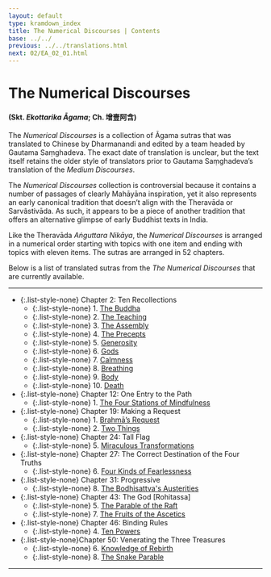 ```yaml
---
layout: default
type: kramdown_index
title: The Numerical Discourses | Contents
base: ../../
previous: ../../translations.html
next: 02/EA_02_01.html
---
```


# The Numerical Discourses
#### (Skt. *Ekottarika Āgama*; Ch. <span class="ch">增壹阿含</span>)

The *Numerical Discourses* is a collection of Āgama sutras that was translated to Chinese by Dharmanandi and edited by a team headed by Gautama Saṃghadeva. The exact date of translation is unclear, but the text itself retains the older style of translators prior to Gautama Saṃghadeva’s translation of the *Medium Discourses*.

The *Numerical Discourses* collection is controversial because it contains a number of passages of clearly Mahāyāna  inspiration, yet it also represents an early canonical tradition that doesn’t align with the Theravāda or Sarvâstivāda. As such, it appears to be a piece of another tradition that offers an alternative glimpse of early Buddhist texts in India.

Like the Theravāda *Aṅguttara Nikāya*, the *Numerical Discourses* is arranged in a numerical order starting with topics with one item and ending with topics with eleven items. The sutras are arranged in 52 chapters.

Below is a list of translated sutras from the *The Numerical Discourses* that are currently available.

---

* {:.list-style-none} Chapter 2: Ten Recollections
  * {:.list-style-none} 1\. [The Buddha](02/EA_02_01.html)
  * {:.list-style-none} 2\. [The Teaching](02/EA_02_02.html)
  * {:.list-style-none} 3\. [The Assembly](02/EA_02_03.html)
  * {:.list-style-none} 4\. [The Precepts](02/EA_02_04.html)
  * {:.list-style-none} 5\. [Generosity](02/EA_02_05.html)
  * {:.list-style-none} 6\. [Gods](02/EA_02_06.html)
  * {:.list-style-none} 7\. [Calmness](02/EA_02_07.html)
  * {:.list-style-none} 8\. [Breathing](02/EA_02_08.html)
  * {:.list-style-none} 9\. [Body](02/EA_02_09.html)
  * {:.list-style-none} 10\. [Death](02/EA_02_10.html)
* {:.list-style-none} Chapter 12: One Entry to the Path
  * {:.list-style-none} 1\. [The Four Stations of Mindfulness](12/EA_12_01.html)
* {:.list-style-none} Chapter 19: Making a Request
  * {:.list-style-none} 1\. [Brahmā’s Request](19/EA_19_01.html)
  * {:.list-style-none} 2\. [Two Things](19/EA_19_02.html)
* {:.list-style-none} Chapter 24: Tall Flag
  * {:.list-style-none} 5\. [Miraculous Transformations](24/EA_24_5.html)
* {:.list-style-none} Chapter 27: The Correct Destination of the Four Truths
  * {:.list-style-none} 6\. [Four Kinds of Fearlessness](27/EA_27_06.html)
* {:.list-style-none} Chapter 31: Progressive
  * {:.list-style-none} 8\. [The Bodhisattva's Austerities](31/EA_31_08.html)
* {:.list-style-none} Chapter 43: The God [Rohitassa]
  * {:.list-style-none} 5\. [The Parable of the Raft](43/EA_43_5.html)
  * {:.list-style-none} 7\. [The Fruits of the Ascetics](43/EA_43_07.html)
* {:.list-style-none} Chapter 46: Binding Rules
  * {:.list-style-none} 4\. [Ten Powers](46/EA_46_04.html)
* {:.list-style-none}Chapter 50: Venerating the Three Treasures
  * {:.list-style-none} 6\. [Knowledge of Rebirth](50/EA_50_06.html)
  * {:.list-style-none} 8\. [The Snake Parable](50/EA_50_8.html)

---